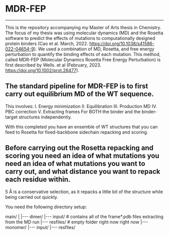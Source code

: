 # MDR-FEP
----

This is the repository accompanying my Master of Arts thesis in Chemistry. The focus of my thesis was using molecular dynamics (MD) and the Rosetta software to predict the effects of mutations to computationally designed protein binders (Cao et al. March, 2022. https://doi.org/10.1038/s41586-022-04654-9). We used a combination of MD, Rosetta, and free energy perturbation to quantify the binding effects of each mutation. This method, called MDR-FEP (Molecular Dynamics Rosetta Free Energy Perturbation) is first described by Wells. et al (February, 2023. https://doi.org/10.1002/prot.26477).

## The standard pipeline for MDR-FEP is to first carry out equilibrium MD of the WT sequence.
This involves:
  I. Energy minimization
  II. Equilibration
  III. Production MD
  IV. PBC correction
  V. Extracting frames
  For BOTH the binder and the binder-target structures independently.

With this completed you have an ensemble of WT structures that you can feed to Rosetta for fixed-backbone sidechain repacking and scoring.

## Before carrying out the Rosetta repacking and scoring you need an idea of what mutations you need an idea of what mutations you want to carry out, and what distance you want to repack each residue within. 
5 Å is a conservative selection, as it repacks a little bit of the structure while being carried out quickly.

You need the following directory setup:

main/
|
|--- dimer/
      |--- input/    # contains all of the frame*.pdb files extracting from the MD run
      |--- resfiles/ # empty folder right now right now
|--- monomer/
      |--- input/
      |--- resfiles/



